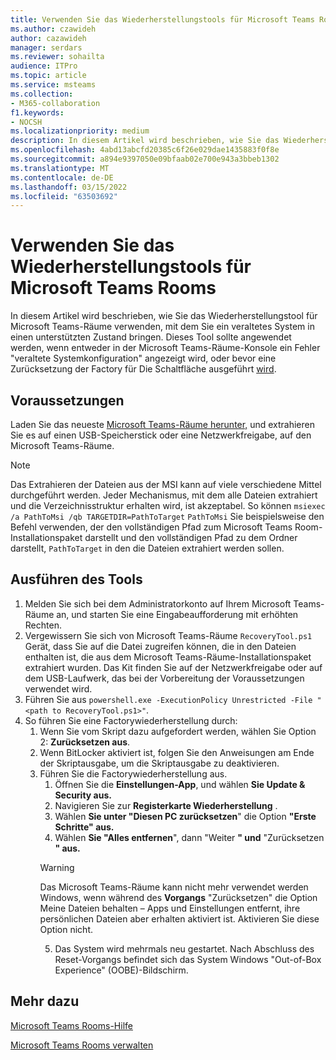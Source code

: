 ```yaml
---
title: Verwenden Sie das Wiederherstellungstools für Microsoft Teams Rooms
ms.author: czawideh
author: cazawideh
manager: serdars
ms.reviewer: sohailta
audience: ITPro
ms.topic: article
ms.service: msteams
ms.collection:
- M365-collaboration
f1.keywords:
- NOCSH
ms.localizationpriority: medium
description: In diesem Artikel wird beschrieben, wie Sie das Wiederherstellungstool für Microsoft Teams-Räume verwenden, mit dem Sie ein veraltetes System in einen unterstützten Zustand bringen.
ms.openlocfilehash: 4abd13abcfd20385c6f26e029dae1435883f0f8e
ms.sourcegitcommit: a894e9397050e09bfaab02e700e943a3bbeb1302
ms.translationtype: MT
ms.contentlocale: de-DE
ms.lasthandoff: 03/15/2022
ms.locfileid: "63503692"
---
```

# <a name="use-the-microsoft-teams-rooms-recovery-tool"></a>Verwenden Sie das Wiederherstellungstools für Microsoft Teams Rooms

In diesem Artikel wird beschrieben, wie Sie das Wiederherstellungstool für Microsoft Teams-Räume verwenden, mit dem Sie ein veraltetes System in einen unterstützten Zustand bringen. Dieses Tool sollte angewendet werden, wenn entweder in der Microsoft Teams-Räume-Konsole ein Fehler "veraltete Systemkonfiguration" angezeigt wird, oder bevor eine Zurücksetzung der Factory für Die Schaltfläche ausgeführt [wird](./rooms-operations.md#microsoft-teams-rooms-reset-factory-restore).

## <a name="prerequisites"></a>Voraussetzungen

Laden Sie das neueste [Microsoft Teams-Räume herunter,](https://go.microsoft.com/fwlink/?linkid=851168) und extrahieren Sie es auf einen USB-Speicherstick oder eine Netzwerkfreigabe, auf den Microsoft Teams-Räume.

> [!NOTE]
> Das Extrahieren der Dateien aus der MSI kann auf viele verschiedene Mittel durchgeführt werden. Jeder Mechanismus, mit dem alle Dateien extrahiert und die Verzeichnisstruktur erhalten wird, ist akzeptabel. So können `msiexec /a PathToMsi /qb TARGETDIR=PathToTarget` `PathToMsi` Sie beispielsweise den Befehl verwenden, der den vollständigen Pfad zum Microsoft Teams Room-Installationspaket darstellt und den vollständigen Pfad zu dem Ordner darstellt, `PathToTarget` in den die Dateien extrahiert werden sollen.

## <a name="running-the-tool"></a>Ausführen des Tools

1) Melden Sie sich bei dem Administratorkonto auf Ihrem Microsoft Teams-Räume an, und starten Sie eine Eingabeaufforderung mit erhöhten Rechten.
2) Vergewissern Sie sich von Microsoft Teams-Räume `RecoveryTool.ps1` Gerät, dass Sie auf die Datei zugreifen können, die in den Dateien enthalten ist, die aus dem Microsoft Teams-Räume-Installationspaket extrahiert wurden. Das Kit finden Sie auf der Netzwerkfreigabe oder auf dem USB-Laufwerk, das bei der Vorbereitung der Voraussetzungen verwendet wird.
3) Führen Sie aus `powershell.exe -ExecutionPolicy Unrestricted -File "<path to RecoveryTool.ps1>"`.
4) So führen Sie eine Factorywiederherstellung durch:
   1. Wenn Sie vom Skript dazu aufgefordert werden, wählen Sie Option 2: **Zurücksetzen aus**.
   2. Wenn BitLocker aktiviert ist, folgen Sie den Anweisungen am Ende der Skriptausgabe, um die Skriptausgabe zu deaktivieren.
   3. Führen Sie die Factorywiederherstellung aus.
      1. Öffnen Sie die **Einstellungen-App**, und wählen **Sie Update & Security aus.**
      2. Navigieren Sie zur **Registerkarte Wiederherstellung** .
      3. Wählen **Sie unter "Diesen PC zurücksetzen**" die Option **"Erste Schritte" aus.**
      4. Wählen **Sie "Alles entfernen**", dann "Weiter **" und** "Zurücksetzen **" aus.**
        > [!WARNING]
        > Das Microsoft Teams-Räume kann nicht mehr verwendet werden Windows, wenn während des **Vorgangs** "Zurücksetzen" die Option Meine Dateien behalten – Apps und Einstellungen entfernt, ihre persönlichen Dateien aber erhalten aktiviert ist. Aktivieren Sie diese Option nicht.
      5. Das System wird mehrmals neu gestartet. Nach Abschluss des Reset-Vorgangs befindet sich das System Windows "Out-of-Box Experience" (OOBE)-Bildschirm.



## <a name="see-also"></a>Mehr dazu

[Microsoft Teams Rooms-Hilfe](https://support.office.com/article/Skype-Room-Systems-version-2-help-e667f40e-5aab-40c1-bd68-611fe0002ba2)

[Microsoft Teams Rooms verwalten](rooms-manage.md)
